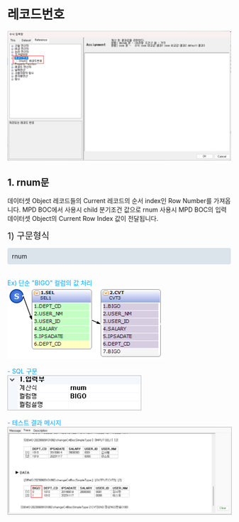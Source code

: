 # 레코드번호

<img src="../../.vuepress/public/documentation/service-model/calculation/rNum/rNum.png" style="width:800px;"> <br/>

## 1. rnum문
데이터셋 Object 레코드들의 Current 레코드의 순서 index인 Row Number를 가져옵니다. MPD BOC에서 사용시 child 분기조건 값으로 rnum 사용시 MPD BOC의 입력 데이터셋 Object의 Current Row Index 값이 전달됩니다.

<span class="font20">1) 구문형식</span> <br/>
<div class="boxDiv">
rnum
</div> <br/>

<span class="spanEx">Ex) 단순 "BIGO" 컬럼의 값 처리 </span><br/>
<img src="../../.vuepress/public/documentation/service-model/calculation/rNum/bigo.png" style="width:350px;"> <br/>

<span class="spanEx">- SQL 구문 </span><br/>
<img src="../../.vuepress/public/documentation/service-model/calculation/rNum/bigoSql.png" class="boxBorder" style="width:300px;"> <br/>

<span class="spanEx">- 테스트 결과 메시지 </span><br/>
<img src="../../.vuepress/public/documentation/service-model/calculation/rNum/bigoTest.png" class="boxBorder" style="width:800px;"> <br/>

  <style type='text/css'>
  .boc 
   { display: inline-flex; }
  .bocEX 
   { display: inline-block; padding: 4.5px; position: relative; width: 100%; color: darkslategray; }
  .bocG
   { background: rgb(195, 255, 195); }
  .bocY
   { background: rgb(255, 255, 193); }
  .bocG:after, .bocY:after
   { content: ""; border-width: 13px 0 13px 10px; border-style: solid; position: absolute; left: 100%; top: 0;  }
  .bocG:after
   { border-color: transparent transparent transparent rgb(195, 255, 195); }
  .bocY:after
   { border-color: transparent transparent transparent rgb(255, 255, 193); }
  .bocIcon
   { position: relative; top: -12px; }

  .spanBtn
   { border: 1px solid #bbb;border-radius: 4px;padding: 3px;background:white; color:dimgrey; }
  
  .btnR
   { color:#9C3B00; }
  .labelR
   { color:red; font-weight: bold; }
  .labelB
   { color:#00a4ff; font-weight: bold; }
  .spanEx
   { color: #00a4ff; }

  .font20
   { font-size: 20px }
  .font18
   { font-size: 18px }
  .font13
   { font-size: 13px }

  .boxBorder
   { border: 1px solid #bbb;  }
  .boxDiv
   { background: #6a8bad3b;padding:10px;border-radius: 4px; }

   .colGray
   { color: dimgrey; }
</style>
